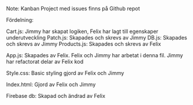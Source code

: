 Note: Kanban Project med issues finns på Github repot

Fördelning:

Cart.js: Jimmy har skapat logiken, Felix har lagt till egenskaper underutveckling
Patch.js: Skapades och skrevs av Jimmy
DB.js: Skapades och skrevs av Jimmy
Products.js: Skapades och skrevs av Felix

App.js: Skapades av Felix. Felix och Jimmy har arbetat i denna fil. Jimmy har refactorat delar av Felix kod

Style.css: Basic styling gjord av Felix och Jimmy

Index.html: Gjord av Felix och Jimmy

Firebase db: Skapad och ändrad av Felix
